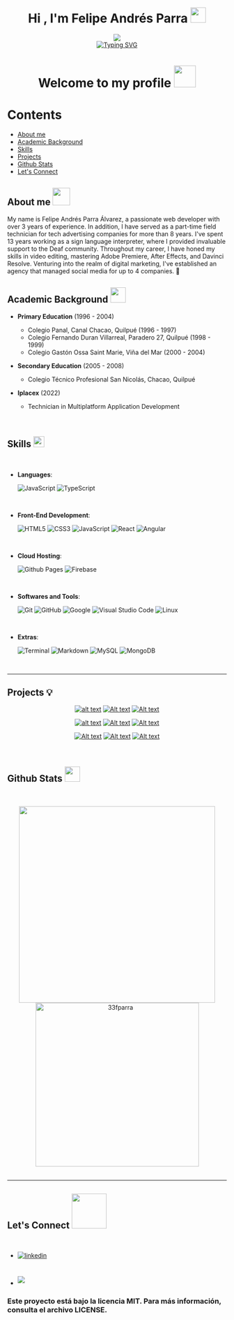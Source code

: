 <h1 align="center"><b>Hi , I'm Felipe Andrés Parra </b><img src="https://media.giphy.com/media/hvRJCLFzcasrR4ia7z/giphy.gif" width="35"></h1>


<p align="center">
<img src="chica1.jpg"></br>
<a href="https://git.io/typing-svg"><img src="https://readme-typing-svg.herokuapp.com?font=Roboto+Mono&weight=600&pause=1000&color=F7F7F7&center=verdadero&vCenter=verdadero&repeat=&width=435&lines=Welcome+to+my+profile%2C;Full-Stack+Developer+with+a+passion+;for+technology%2C;Computer+Science+Student%2C+;Active+Learner%2FResearcher%2C+;always+in+pursuit+of+knowledge%2C;I+love+discovering+new+things..%E2%99%A5" alt="Typing SVG" /></a>
</p>

<h1 align="center"><b>Welcome to my profile </b><img src = "https://media.giphy.com/media/v1.Y2lkPTc5MGI3NjExN2x0YWExZjMxOWJvanpuY3N4amxzc2ljcW5jajRyYTh6MmFibWxmYiZlcD12MV9pbnRlcm5hbF9naWZfYnlfaWQmY3Q9cw/B2TXGlJUtzOITAGMa1/giphy.gif" width = 50px>


Contents
========

 * [About me](#about-me-)
 * [Academic Background](#academic-background-)
 * [Skills](#skills-)
 * [Projects](#projects-)
 * [Github Stats](#github-stats-)
 * [Let's Connect](#lets-connect-)
 
 

## About me <img src = "https://github.com/0xAbdulKhalid/0xAbdulKhalid/raw/main/assets/mdImages/about_me.gif" width = 40px>

My name is Felipe Andrés Parra Álvarez, a passionate web developer with over 3 years of experience. In addition, I have served as a part-time field technician for tech advertising companies for more than 8 years. I've spent 13 years working as a sign language interpreter, where I provided invaluable support to the Deaf community. Throughout my career, I have honed my skills in video editing, mastering Adobe Premiere, After Effects, and Davinci Resolve. Venturing into the realm of digital marketing, I've established an agency that managed social media for up to 4 companies. 💼
<br>

## Academic Background <img src = "https://media.giphy.com/media/InU43eRXuLczSZeTbP/giphy.gif" width = 35px>

- **Primary Education** (1996 - 2004)
    - Colegio Panal, Canal Chacao, Quilpué (1996 - 1997)
    - Colegio Fernando Duran Villarreal, Paradero 27, Quilpué (1998 - 1999)
    - Colegio Gastón Ossa Saint Marie, Viña del Mar (2000 - 2004)
    
- **Secondary Education** (2005 - 2008)
    - Colegio Técnico Profesional San Nicolás, Chacao, Quilpué
    
- **Iplacex** (2022)
    - Technician in Multiplatform Application Development

<br>

## Skills <img src="https://media2.giphy.com/media/QssGEmpkyEOhBCb7e1/giphy.gif?cid=ecf05e47a0n3gi1bfqntqmob8g9aid1oyj2wr3ds3mg700bl&rid=giphy.gif" width ="25">
<br>

<p align="center">

- **Languages**:
    
   ![JavaScript](https://img.shields.io/badge/JavaScript%20-%23F7DF1E.svg?style=for-the-badge&logo=javascript&logoColor=black)
   ![TypeScript](https://img.shields.io/badge/TYPESCRIPT-blue?style=for-the-badge&logo=typescript&logoColor=FFFFFF&labelColor=FFFF&color=3178C6)
<br>   
    
- **Front-End Development**:

   ![HTML5](https://img.shields.io/badge/HTML5%20-%23E34F26.svg?style=for-the-badge&logo=html5&logoColor=white)
   ![CSS3](https://img.shields.io/badge/CSS%20-%231572B6.svg?style=for-the-badge&logo=css3&logoColor=white)
   ![JavaScript](https://img.shields.io/badge/JavaScript%20-%23F7DF1E.svg?style=for-the-badge&logo=javascript&logoColor=black)
   ![React](https://img.shields.io/badge/REACT-blue?style=for-the-badge&logo=react&logoColor=FFFFFF&labelColor=FFFF&color=black)
   ![Angular](https://img.shields.io/badge/Angular-red?style=for-the-badge&logo=angular&logoColor=FFFFFF&labelColor=FFFF&color=red)
<br>

- **Cloud Hosting**:

    ![Github Pages](https://img.shields.io/badge/GitHub%20Pages-%23327FC7.svg?style=for-the-badge&logo=github&logoColor=white)
    ![Firebase](https://img.shields.io/badge/FIREBASE-yellow?style=for-the-badge&logo=firebase&logoColor=black&labelColor=%23FFCA28&color=%23FFCA28)
<br>

- **Softwares and Tools**:

    ![Git](https://img.shields.io/badge/git-%23F05033.svg?style=for-the-badge&logo=git&logoColor=white)
    ![GitHub](https://img.shields.io/badge/github-%23121011.svg?style=for-the-badge&logo=github&logoColor=white)
    ![Google](https://img.shields.io/badge/google-%234285F4.svg?style=for-the-badge&logo=google&logoColor=white)
    ![Visual Studio Code](https://img.shields.io/badge/Visual%20Studio%20Code-0078d7.svg?style=for-the-badge&logo=visual-studio-code&logoColor=white)
    ![Linux](https://img.shields.io/badge/Linux-FCC624?style=for-the-badge&logo=linux&logoColor=black) 
<br>

- **Extras**:

    ![Terminal](https://img.shields.io/badge/Terminal-%23054020?style=for-the-badge&logo=gnu-bash&logoColor=white)
    ![Markdown](https://img.shields.io/badge/markdown-%23000000.svg?style=for-the-badge&logo=markdown&logoColor=white) 
    ![MySQL](https://img.shields.io/badge/MYSQL-BLUE?style=for-the-badge&logo=mysql&logoColor=%23FFFFFF&labelColor=%234479A1&color=%234479A1)
    ![MongoDB](https://img.shields.io/badge/MONGODB-BLUE?style=for-the-badge&logo=mongodb&logoColor=%23FFFFFF&labelColor=%2347A248&color=%2347A248) 

</p>
<br>

-----

## Projects 💡 

<div align="center">

[![alt text](9-xploreitBNB-1.jpg)](https://xploreitbnb.com/) [![Alt text](8-tusumas-1.jpg)](https://tusumas.cl/) [![Alt text](3-trigo-1.jpg)](https://trigo.cl/)

[![alt text](2-agenciarevive-1.jpg)](https://agenciarevive.cl/) [![Alt text](6-innova-e-bike-1.jpg)](https://innova-e-bike.com/) [![Alt text](4-decosun-1.jpg)](https://decosun.cl/) 

[![Alt text](7-panamericanshipbrokers-1.jpg)](https://panamericanshipbrokers.com/) [![Alt text](5-probisa-1.jpg)](https://probisa.cl/) [![Alt text](1-cupoexpress-1.jpg)](https://cupoexpress.cl/)

</div>
<br>

## Github Stats <img src="https://media.giphy.com/media/iY8CRBdQXODJSCERIr/giphy.gif" width="35">
<br>

<br>
<div align="center">

<a href="https://github.com/33fparra/">
  <img src="https://github-readme-stats-33fparra.vercel.app/api?username=33fparra&include_all_commits=true&count_private=true&show_icons=true&line_height=20&title_color=7A7ADB&icon_color=2234AE&text_color=D3D3D3&bg_color=0,000000,130F40" width="450"/>
  <img src="https://github-readme-stats-33fparra.vercel.app/api/top-langs?username=33fparra&show_icons=true&locale=en&layout=compact&line_height=20&title_color=7A7ADB&icon_color=2234AE&text_color=D3D3D3&bg_color=0,000000,130F40" width="375"  alt="33fparra"/>

</a>
</div>
<br>

-----

## Let's Connect <img src="https://github.com/0xAbdulKhalid/0xAbdulKhalid/raw/main/assets/mdImages/handshake.gif" width ="80">
<br>
<div align='left'>

<ul>

<li>
<a href="https://linkedin.com/in/felipe-andres-parra-alvarez" target="_blank">
<img src="https://img.shields.io/badge/LINKEDIN-felipe_andres_parra_alvarez?style=for-the-badge&logo=linkedin&logoColor=white&labelColor=%23405DE6&color=%23405DE6" alt=linkedin style="margin-bottom: 5px;"/>
</a>
</li>
<br>

<br>

<li>
<a href="mailto:33fparra@gmail.com" target="_blank">
<img src="https://img.shields.io/badge/GMAIL-33FPARRA?style=for-the-badge&logo=gmail&logoColor=white&labelColor=red&color=red" t=mail style="margin-bottom: 5px;" />
</a>
</li>
	
</ul>
</div>

### Este proyecto está bajo la licencia MIT. Para más información, consulta el archivo LICENSE.
